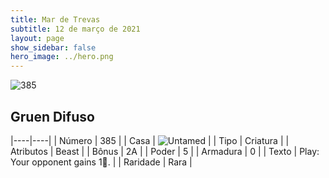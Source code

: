```yaml
---
title: Mar de Trevas
subtitle: 12 de março de 2021
layout: page
show_sidebar: false
hero_image: ../hero.png
---
```


![385](https://cdn.keyforgegame.com/media/card_front/pt/496_385_5P9MP78G2R8Q_pt.png)

## Gruen Difuso

|----|----|
| Número | 385 |
| Casa | ![Untamed](https://archonarcana.com/images/thumb/b/bd/Untamed.png/22px-Untamed.png "Indomados") |
| Tipo | Criatura |
| Atributos | Beast |
| Bônus | 2A |
| Poder | 5 |
| Armadura | 0 |
| Texto | Play: Your opponent gains 1. |
| Raridade | Rara |
